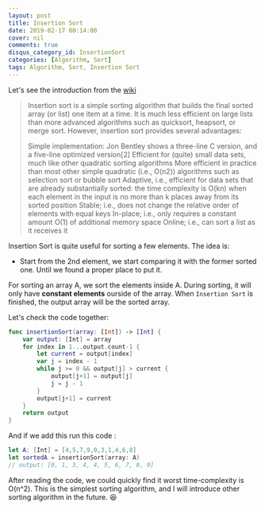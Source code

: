 ```yaml
---
layout: post
title: Insertion Sort
date: 2019-02-17 00:14:00
cover: nil
comments: true
disqus_category_id: InsertionSort
categories: [Algorithm, Sort]
tags: Algorithm, Sort, Insertion Sort
---
```


Let's see the introduction from the [wiki](https://en.wikipedia.org/wiki/Insertion_sort)

> Insertion sort is a simple sorting algorithm that builds the final sorted array (or list) one item at a time. It is much less efficient on large lists than more advanced algorithms such as quicksort, heapsort, or merge sort. However, insertion sort provides several advantages:
> 
> Simple implementation: Jon Bentley shows a three-line C version, and a five-line optimized version[2]
> Efficient for (quite) small data sets, much like other quadratic sorting algorithms
> More efficient in practice than most other simple quadratic (i.e., O(n2)) algorithms such as selection sort or bubble sort
> Adaptive, i.e., efficient for data sets that are already substantially sorted: the time complexity is O(kn) when each element in the input is no more than k places away from its sorted position
> Stable; i.e., does not change the relative order of elements with equal keys
> In-place; i.e., only requires a constant amount O(1) of additional memory space
> Online; i.e., can sort a list as it receives it 

Insertion Sort is quite useful for sorting a few elements. The idea is:
- Start from the 2nd element, we start comparing it with the former sorted one. Until we found a proper place to put it. 

For sorting an array A, we sort the elements inside A. During sorting, it will only have **constant elements** ourside of the array. When `Insertion Sort` is finished, the output array will be the sorted array.

Let's check the code together:
```swift
func insertionSort(array: [Int]) -> [Int] {
    var output: [Int] = array
    for index in 1...output.count-1 {
        let current = output[index]
        var j = index - 1
        while j >= 0 && output[j] > current {
            output[j+1] = output[j]
            j = j - 1
        }
        output[j+1] = current
    }
    return output
}
```

And if we add this run this code : 
```swift
let A: [Int] = [4,5,7,9,0,3,1,4,6,8]
let sortedA = insertionSort(array: A)
// output: [0, 1, 3, 4, 4, 5, 6, 7, 8, 9]
```

After reading the code, we could quickly find it worst time-complexity is O(n^2). 
This is the simplest sorting algorithm, and I will introduce other sorting algorithm in the future. :satisfied:
